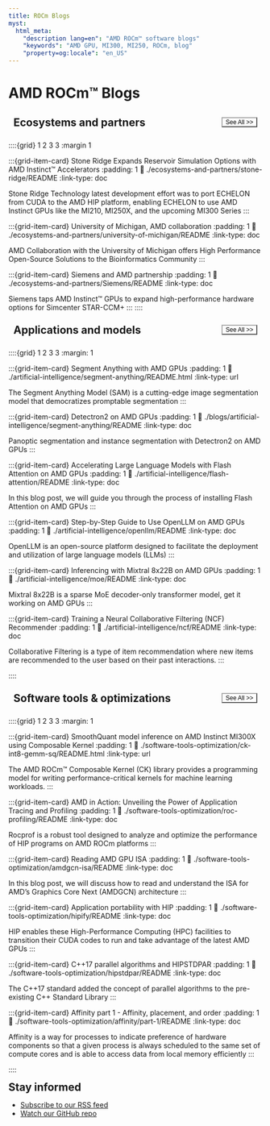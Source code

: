 ```yaml
---
title: ROCm Blogs
myst:
  html_meta:
    "description lang=en": "AMD ROCm™ software blogs"
    "keywords": "AMD GPU, MI300, MI250, ROCm, blog"
    "property=og:locale": "en_US"
---
```


<h1><a href="blog/atom.xml"><i class="fa fa-rss fa-rotate-270"></i></a> AMD ROCm™ Blogs</h1>

<script>
  const buttonWrapper = document.getElementById('buttonWrapper');

  const observer = new MutationObserver((mutationsList) => {
    for (const mutation of mutationsList) {
      if (mutation.type === 'attributes' && mutation.attributeName === 'data-mode') {
        console.log(`Data mode changed to: ${newMode}`);
        if (newMode === 'light') {
          buttonWrapper.style.setProperty('--original-background', 'white');
          buttonWrapper.style.setProperty('--hover-background-colour', 'white');
        } else {
          buttonWrapper.style.setProperty('--original-background', 'black');
          buttonWrapper.style.setProperty('--hover-background-colour', 'black');
        }
      }
    }
  });

</script>

<style>
  #buttonWrapper:hover {
    border-color: hsla(231, 99%, 66%, 1);
    transform: scale(1.05);
    background-color: var(--hover-background-colour);
  }
  #buttonWrapper {
    border-color: #A9A9A9;
    background-color: var(--original-background)
    text-align: center;
    font-size: 12px;
    border-radius: 1px;
    transition: transform 0.2s, border-color 0.2s;
  }
  h2 {
    margin: 0;
    font-size: 1.5em;
  }
  .container {
    display: flex;
    justify-content: space-between;
    align-items: center;
    padding: 10px;
    box-sizing: border-box;
    width: 100%;
  }
</style>

<div class="container">
  <h2>Ecosystems and partners</h2>
  <a href="blog/category/ecosystems-and-partners.html">
    <button id="buttonWrapper">
      See All >>
    </button>
  </a>
</div>

::::{grid} 1 2 3 3
:margin 1

:::{grid-item-card} Stone Ridge Expands Reservoir Simulation Options with AMD Instinct™ Accelerators
:padding: 1
:link: ./ecosystems-and-partners/stone-ridge/README
:link-type: doc

Stone Ridge Technology latest development effort was to port ECHELON from CUDA to the AMD HIP platform, enabling ECHELON to use AMD Instinct GPUs like the MI210, MI250X, and the upcoming MI300 Series
:::

:::{grid-item-card} University of Michigan, AMD collaboration
:padding: 1
:link: ./ecosystems-and-partners/university-of-michigan/README
:link-type: doc

AMD Collaboration with the University of Michigan offers
High Performance Open-Source Solutions to the Bioinformatics Community
:::

:::{grid-item-card} Siemens and AMD partnership
:padding: 1
:link: ./ecosystems-and-partners/Siemens/README
:link-type: doc

Siemens taps AMD Instinct™ GPUs to expand high-performance hardware options for Simcenter STAR-CCM+
:::
::::

<div class="container">
  <h2>Applications and models</h2>
  <a href="blog/category/applications-models.html">
    <button id="buttonWrapper">
      See All >>
    </button>
  </a>
</div>

::::{grid} 1 2 3 3
:margin: 1

:::{grid-item-card} Segment Anything with AMD GPUs
:padding: 1
:link: ./artificial-intelligence/segment-anything/README.html
:link-type: url

The Segment Anything Model (SAM) is a cutting-edge image segmentation model that democratizes promptable segmentation
:::

:::{grid-item-card} Detectron2 on AMD GPUs
:padding: 1
:link: ./blogs/artificial-intelligence/segment-anything/README
:link-type: doc

Panoptic segmentation and instance segmentation with Detectron2 on AMD GPUs
:::

:::{grid-item-card} Accelerating Large Language Models with Flash Attention on AMD GPUs
:padding: 1
:link: ./artificial-intelligence/flash-attention/README
:link-type: doc

In this blog post, we will guide you through the process of installing Flash Attention on AMD GPUs
:::

:::{grid-item-card} Step-by-Step Guide to Use OpenLLM on AMD GPUs
:padding: 1
:link: ./artificial-intelligence/openllm/README
:link-type: doc

OpenLLM is an open-source platform designed to facilitate the deployment and utilization of large language models (LLMs)
:::

:::{grid-item-card} Inferencing with Mixtral 8x22B on AMD GPUs
:padding: 1
:link: ./artificial-intelligence/moe/README
:link-type: doc

Mixtral 8x22B is a sparse MoE decoder-only transformer model, get it working on AMD GPUs
:::

:::{grid-item-card} Training a Neural Collaborative Filtering (NCF) Recommender
:padding: 1
:link: ./artificial-intelligence/ncf/README
:link-type: doc

Collaborative Filtering is a type of item recommendation where new items are recommended to the user based on their past interactions.
:::

::::

<div class="container">
  <h2>Software tools & optimizations</h2>
  <a href="blog/category/software-tools-optimizations.html">
    <button id="buttonWrapper">
      See All >>
    </button>
  </a>
</div>

::::{grid} 1 2 3 3
:margin: 1

:::{grid-item-card} SmoothQuant model inference on AMD Instinct MI300X using Composable Kernel
:padding: 1
:link: ./software-tools-optimization/ck-int8-gemm-sq/README.html
:link-type: url

The AMD ROCm™ Composable Kernel (CK) library provides a programming model for writing performance-critical kernels for machine learning workloads.
:::

:::{grid-item-card} AMD in Action: Unveiling the Power of Application Tracing and Profiling
:padding: 1
:link: ./software-tools-optimization/roc-profiling/README
:link-type: doc

Rocprof is a robust tool designed to analyze and optimize the performance of HIP programs on AMD ROCm platforms
:::

:::{grid-item-card} Reading AMD GPU ISA
:padding: 1
:link: ./software-tools-optimization/amdgcn-isa/README
:link-type: doc

In this blog post, we will discuss how to read and understand the ISA for AMD’s Graphics Core Next (AMDGCN) architecture
:::

:::{grid-item-card} Application portability with HIP
:padding: 1
:link: ./software-tools-optimization/hipify/README
:link-type: doc

HIP enables these High-Performance Computing (HPC) facilities to transition their CUDA codes to run and take advantage of the latest AMD GPUs
:::

:::{grid-item-card} C++17 parallel algorithms and HIPSTDPAR
:padding: 1
:link: ./software-tools-optimization/hipstdpar/README
:link-type: doc

The C++17 standard added the concept of parallel algorithms to the pre-existing C++ Standard Library
:::

:::{grid-item-card} Affinity part 1 - Affinity, placement, and order
:padding: 1
:link: ./software-tools-optimization/affinity/part-1/README
:link-type: doc

Affinity is a way for processes to indicate preference of hardware components so that a given process is always scheduled to the same set of compute cores and is able to access data from local memory efficiently
:::

::::

<h2> Stay informed</h2>
<ul>
  <li><a href="blog/atom.xml"> Subscribe to our <i class="fa fa-rss fa-rotate-270"></i> RSS feed</a></li>
  <li><a href="https://github.com/ROCm/rocm-blogs"> Watch our GitHub repo </a></li>
</ul>
